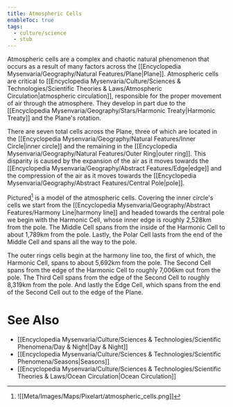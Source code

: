 ```yaml
---
title: Atmospheric Cells
enableToc: true
tags:
  - culture/science
  - stub
---
```


Atmospheric cells are a complex and chaotic natural phenomenon that occurs as a result of many factors across the [[Encyclopedia Mysenvaria/Geography/Natural Features/Plane|Plane]]. Atmospheric cells are critical to [[Encyclopedia Mysenvaria/Culture/Sciences & Technologies/Scientific Theories & Laws/Atmospheric Circulation|atmospheric circulation]], responsible for the proper movement of air through the atmosphere. They develop in part due to the [[Encyclopedia Mysenvaria/Geography/Stars/Harmonic Treaty|Harmonic Treaty]] and the Plane's rotation.

There are seven total cells across the Plane, three of which are located in the [[Encyclopedia Mysenvaria/Geography/Natural Features/Inner Circle|inner circle]] and the remaining in the [[Encyclopedia Mysenvaria/Geography/Natural Features/Outer Ring|outer ring]]. This disparity is caused by the expansion of the air as it moves towards the [[Encyclopedia Mysenvaria/Geography/Abstract Features/Edge|edge]] and the compression of the air as it moves towards the [[Encyclopedia Mysenvaria/Geography/Abstract Features/Central Pole|pole]]. 

Pictured[^figure1] is a model of the atmospheric cells. Covering the inner circle's cells we start from the [[Encyclopedia Mysenvaria/Geography/Abstract Features/Harmony Line|harmony line]] and headed towards the central pole we begin with the Harmonic Cell, whose inner edge is roughly 2,528km from the pole. The Middle Cell spans from the inside of the Harmonic Cell to about 1,789km from the pole. Lastly, the Polar Cell lasts from the end of the Middle Cell and spans all the way to the pole.

The outer rings cells begin at the harmony line too, the first of which, the Harmonic Cell, spans to about 5,692km from the pole. The Second Cell spans from the edge of the Harmonic Cell to roughly 7,006km out from the pole. The Third Cell spans from the edge of the Second Cell to roughly 8,319km from the pole. And lastly the Edge Cell, which spans from the end of the Second Cell out to the edge of the Plane.
# See Also
- [[Encyclopedia Mysenvaria/Culture/Sciences & Technologies/Scientific Phenomena/Day & Night|Day & Night]]
- [[Encyclopedia Mysenvaria/Culture/Sciences & Technologies/Scientific Phenomena/Seasons|Seasons]]
- [[Encyclopedia Mysenvaria/Culture/Sciences & Technologies/Scientific Theories & Laws/Ocean Circulation|Ocean Circulation]]


[^figure1]: ![[Meta/Images/Maps/Pixelart/atmospheric_cells.png]]
